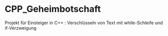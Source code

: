 # CPP_Geheimbotschaft
 Projekt für Einsteiger in C++ : Verschlüsseln von Text mit while-Schleife und if-Verzweigung
